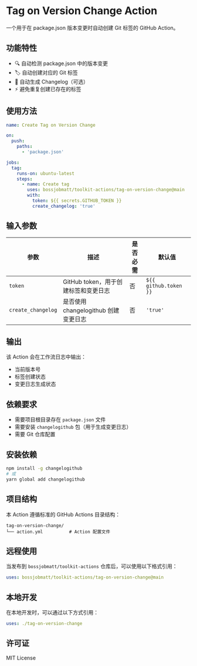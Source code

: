 # Tag on Version Change Action

一个用于在 package.json 版本变更时自动创建 Git 标签的 GitHub Action。

## 功能特性

- 🔍 自动检测 package.json 中的版本变更
- 🏷️ 自动创建对应的 Git 标签
- 📝 自动生成 Changelog（可选）
- ⚡ 避免重复创建已存在的标签

## 使用方法

```yaml
name: Create Tag on Version Change

on:
  push:
    paths:
      - 'package.json'

jobs:
  tag:
    runs-on: ubuntu-latest
    steps:
      - name: Create tag
        uses: bossjobmatt/toolkit-actions/tag-on-version-change@main
        with:
          token: ${{ secrets.GITHUB_TOKEN }}
          create_changelog: 'true'
```

## 输入参数

| 参数 | 描述 | 是否必需 | 默认值 |
|------|------|----------|--------|
| `token` | GitHub token，用于创建标签和变更日志 | 否 | `${{ github.token }}` |
| `create_changelog` | 是否使用 changelogithub 创建变更日志 | 否 | `'true'` |

## 输出

该 Action 会在工作流日志中输出：
- 当前版本号
- 标签创建状态
- 变更日志生成状态

## 依赖要求

- 需要项目根目录存在 `package.json` 文件
- 需要安装 `changelogithub` 包（用于生成变更日志）
- 需要 Git 仓库配置

## 安装依赖

```bash
npm install -g changelogithub
# 或
yarn global add changelogithub
```

## 项目结构

本 Action 遵循标准的 GitHub Actions 目录结构：

```
tag-on-version-change/
└── action.yml          # Action 配置文件
```

## 远程使用

当发布到 `bossjobmatt/toolkit-actions` 仓库后，可以使用以下格式引用：

```yaml
uses: bossjobmatt/toolkit-actions/tag-on-version-change@main
```

## 本地开发

在本地开发时，可以通过以下方式引用：

```yaml
uses: ./tag-on-version-change
```

## 许可证

MIT License